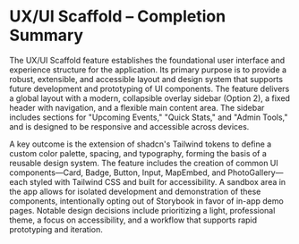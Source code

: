 # UX/UI Scaffold – Completion Summary

The UX/UI Scaffold feature establishes the foundational user interface and experience structure for the application. Its primary purpose is to provide a robust, extensible, and accessible layout and design system that supports future development and prototyping of UI components. The feature delivers a global layout with a modern, collapsible overlay sidebar (Option 2), a fixed header with navigation, and a flexible main content area. The sidebar includes sections for "Upcoming Events," "Quick Stats," and "Admin Tools," and is designed to be responsive and accessible across devices.

A key outcome is the extension of shadcn's Tailwind tokens to define a custom color palette, spacing, and typography, forming the basis of a reusable design system. The feature includes the creation of common UI components—Card, Badge, Button, Input, MapEmbed, and PhotoGallery—each styled with Tailwind CSS and built for accessibility. A sandbox area in the app allows for isolated development and demonstration of these components, intentionally opting out of Storybook in favor of in-app demo pages. Notable design decisions include prioritizing a light, professional theme, a focus on accessibility, and a workflow that supports rapid prototyping and iteration.
